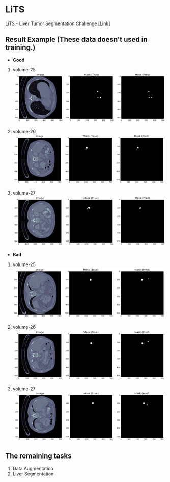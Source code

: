 # LiTS

LiTS - Liver Tumor Segmentation Challenge [[Link](https://competitions.codalab.org/competitions/17094)]



## Result Example (These data doesn't used in training.)

- __Good__
1. volume-25
![My image](result/result5.png "volume-25 (Good)")

2. volume-26
![My image](result/result3.png "volume-26 (Good)")

3. volume-27
![My image](result/result1.png "volume-27 (Good)")

- __Bad__
1. volume-25
![My image](result/result6.png "volume-25 (Bad)")

2. volume-26
![My image](result/result4.png "volume-26 (Bad)")

3. volume-27
![My image](result/result2.png "volume-27 (Bad)")



## The remaining tasks

1. Data Augmentation
2. Liver Segmentation
